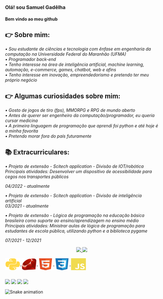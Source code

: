 ### Olá! sou Samuel Gadêlha
#### Bem vindo ao meu github
## 👉 Sobre mim:                                                                                                                                                      
*• Sou estudante de ciências e tecnologia com ênfase em engenharia da computação na Universidade Federal do Maranhão (UFMA)*                                          
*• Programador back-end*                                                                                                                                                                          
*• Tenho interesse na área de inteligência artificial, machine learning, automação, e-commerce, games, chatbot, web e afins*                                                              
*• Tenho interesse em inovação, empreendedorismo e pretendo ter meu próprio negócio*                                                                                                                   
## 👉 Algumas curiosidades sobre mim:                                                                                                                                       
*• Gosto de jogos de tiro (fps), MMORPG e RPG de mundo aberto*                                                                                                      
*• Antes de querer ser engenheiro da computação/programador, eu queria cursar medicina*                                                                                      
*• A primeira linguagem de programação que aprendi foi python e até hoje é a minha favorita*                                                                                                                                                                      
*• Pretendo morar fora do país futuramente*                                                                                                                                
## 📚 Extracurriculares:

*• Projeto de extensão - Scitech application - Divisão de IOT/robótica* 
_Principais atividades:_
*Desenvolver um dispositivo de acessibilidade para cegos nos transportes públicos*

*04/2022 - atualmente*

*• Projeto de extensão - Scitech application - Divisão de inteligência artificial*                                                                                             
*03/2021 - atualmente*

*• Projeto de extensão - Lógica de programação na educação básica brasileira como suporte ao ensino/aprendizagem no ensino médio*  
_Principais atividades:_
*Ministrar aulas de lógica de programação para estudantes de escola pública, utilizando python e a biblioteca pygame*

*07/2021 - 12/2021*                                                                                                                                      


<div align="center">
  <a href="https://github.com/samuellgsDev">
  <img height="180em" src="https://github-readme-stats.vercel.app/api?username=samuellgsDev&show_icons=true&theme=tokyonight&include_all_commits=true&count_private=true"/>
  <img height="180em" src="https://github-readme-stats.vercel.app/api/top-langs/?username=samuellgsDev&layout=compact&langs_count=7&theme=tokyonight"/>
</div>
<div style="display: inline_block"><br>
  <img align="center" alt="Samu-python" height="40" width="50" src="https://raw.githubusercontent.com/devicons/devicon/master/icons/python/python-plain.svg">
  <img align="center" alt="Samu-ruby" height="40" width="50" src="https://raw.githubusercontent.com/devicons/devicon/master/icons/ruby/ruby-original.svg">
  <img align="center" alt="Samu-HTML" height="40" width="50" src="https://raw.githubusercontent.com/devicons/devicon/master/icons/html5/html5-original.svg">
  <img align="center" alt="Samu-CSS" height="40" width="50" src="https://raw.githubusercontent.com/devicons/devicon/master/icons/css3/css3-original.svg">
  <img align="center" alt="Samu-Js" height="40" width="50" src="https://raw.githubusercontent.com/devicons/devicon/master/icons/javascript/javascript-plain.svg">
 </div>
  
  ##
  
<div> 
  <a href="https://instagram.com/samuellgs.dev" target="_blank"><img src="https://img.shields.io/badge/-Instagram-%23E4405F?style=for-the-badge&logo=instagram&logoColor=white" target="_blank"></a>
  <a href="https://www.linkedin.com/in/samuellgs/" target="_blank"><img src="https://img.shields.io/badge/-LinkedIn-%230077B5?style=for-the-badge&logo=linkedin&logoColor=white" target="_blank"></a> 
  <a href = "https://mail.google.com/mail/u/2/#inbox"><img src="https://img.shields.io/badge/-Gmail-%23333?style=for-the-badge&logo=gmail&logoColor=white" target="_blank"></a>
  <a href="https://twitter.com/SamuellgsDev" target="_blank"><img src="https://img.shields.io/badge/Twitter-1DA1F2?style=for-the-badge&logo=twitter&logoColor=white" target="_blank"></a>
  
   ![Snake animation](https://github.com/samuellgsDev/samuellgsDev/blob/output/github-contribution-grid-snake.svg)
 
</div>
  
